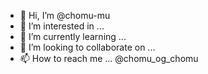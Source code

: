 - 👋 Hi, I’m @chomu-mu
- 👀 I’m interested in ...
- 🌱 I’m currently learning ...
- 💞️ I’m looking to collaborate on ...
- 📫 How to reach me ... @chomu_og_chomu

<!---
chomu-mu/chomu-mu is a ✨ special ✨ repository because its `README.md` (this file) appears on your GitHub profile.
You can click the Preview link to take a look at your changes.
--->
